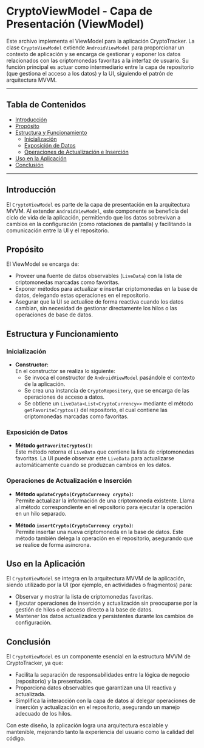 # CryptoViewModel - Capa de Presentación (ViewModel)

Este archivo implementa el ViewModel para la aplicación CryptoTracker. La clase `CryptoViewModel` extiende `AndroidViewModel` para proporcionar un contexto de aplicación y se encarga de gestionar y exponer los datos relacionados con las criptomonedas favoritas a la interfaz de usuario. Su función principal es actuar como intermediario entre la capa de repositorio (que gestiona el acceso a los datos) y la UI, siguiendo el patrón de arquitectura MVVM.

---

## Tabla de Contenidos

- [Introducción](#introducción)
- [Propósito](#propósito)
- [Estructura y Funcionamiento](#estructura-y-funcionamiento)
    - [Inicialización](#inicialización)
    - [Exposición de Datos](#exposición-de-datos)
    - [Operaciones de Actualización e Inserción](#operaciones-de-actualización-e-inserción)
- [Uso en la Aplicación](#uso-en-la-aplicación)
- [Conclusión](#conclusión)

---

## Introducción

El `CryptoViewModel` es parte de la capa de presentación en la arquitectura MVVM. Al extender `AndroidViewModel`, este componente se beneficia del ciclo de vida de la aplicación, permitiendo que los datos sobrevivan a cambios en la configuración (como rotaciones de pantalla) y facilitando la comunicación entre la UI y el repositorio.

## Propósito

El ViewModel se encarga de:
- Proveer una fuente de datos observables (`LiveData`) con la lista de criptomonedas marcadas como favoritas.
- Exponer métodos para actualizar e insertar criptomonedas en la base de datos, delegando estas operaciones en el repositorio.
- Asegurar que la UI se actualice de forma reactiva cuando los datos cambian, sin necesidad de gestionar directamente los hilos o las operaciones de base de datos.

## Estructura y Funcionamiento

### Inicialización

- **Constructor:**  
  En el constructor se realiza lo siguiente:
    - Se invoca el constructor de `AndroidViewModel` pasándole el contexto de la aplicación.
    - Se crea una instancia de `CryptoRepository`, que se encarga de las operaciones de acceso a datos.
    - Se obtiene un `LiveData<List<CryptoCurrency>>` mediante el método `getFavoriteCryptos()` del repositorio, el cual contiene las criptomonedas marcadas como favoritas.

### Exposición de Datos

- **Método `getFavoriteCryptos()`:**  
  Este método retorna el `LiveData` que contiene la lista de criptomonedas favoritas. La UI puede observar este `LiveData` para actualizarse automáticamente cuando se produzcan cambios en los datos.

### Operaciones de Actualización e Inserción

- **Método `updateCrypto(CryptoCurrency crypto)`:**  
  Permite actualizar la información de una criptomoneda existente. Llama al método correspondiente en el repositorio para ejecutar la operación en un hilo separado.

- **Método `insertCrypto(CryptoCurrency crypto)`:**  
  Permite insertar una nueva criptomoneda en la base de datos. Este método también delega la operación en el repositorio, asegurando que se realice de forma asíncrona.

## Uso en la Aplicación

El `CryptoViewModel` se integra en la arquitectura MVVM de la aplicación, siendo utilizado por la UI (por ejemplo, en actividades o fragmentos) para:
- Observar y mostrar la lista de criptomonedas favoritas.
- Ejecutar operaciones de inserción y actualización sin preocuparse por la gestión de hilos o el acceso directo a la base de datos.
- Mantener los datos actualizados y persistentes durante los cambios de configuración.

## Conclusión

El `CryptoViewModel` es un componente esencial en la estructura MVVM de CryptoTracker, ya que:
- Facilita la separación de responsabilidades entre la lógica de negocio (repositorio) y la presentación.
- Proporciona datos observables que garantizan una UI reactiva y actualizada.
- Simplifica la interacción con la capa de datos al delegar operaciones de inserción y actualización en el repositorio, asegurando un manejo adecuado de los hilos.

Con este diseño, la aplicación logra una arquitectura escalable y mantenible, mejorando tanto la experiencia del usuario como la calidad del código.
